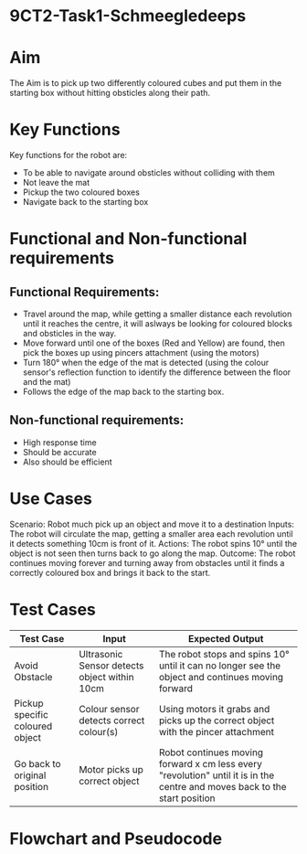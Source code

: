 # 9CT2-Task1-Schmeegledeeps

# Aim
The Aim is to pick up two differently coloured cubes and put them in the starting box without hitting obsticles along their path.

# Key Functions
Key functions for the robot are:
* To be able to navigate around obsticles without colliding with them
* Not leave the mat
* Pickup the two coloured boxes
* Navigate back to the starting box
# Functional and Non-functional requirements

## Functional Requirements:
* Travel around the map, while getting a smaller distance each revolution until it reaches the centre, it will aslways be looking for coloured blocks and obsticles in the way.
* Move forward until one of the boxes (Red and Yellow) are found, then pick the boxes up using pincers attachment (using the motors)
* Turn 180° when the edge of the mat is detected (using the colour sensor's reflection function to identify the difference between the floor and the mat)
* Follows the edge of the map back to the starting box.

## Non-functional requirements:
* High response time
* Should be accurate
* Also should be efficient


# Use Cases
Scenario: Robot much pick up an object and move it to a destination
Inputs: The robot will circulate the map, getting a smaller area each revolution until it detects something 10cm is front of it.
Actions: The robot spins 10° until the object is not seen then turns back to go along the map.
Outcome: The robot continues moving forever and turning away from obstacles until it finds a correctly coloured box and brings it back to the start.

# Test Cases
| Test Case | Input     | Expected Output   |
|---------- |---------- |----------------   |
|Avoid Obstacle|Ultrasonic Sensor detects object within 10cm|The robot stops and spins 10° until it can no longer see the object and continues moving forward|
|Pickup specific coloured object|Colour sensor detects correct colour(s)|Using motors it grabs and picks up the correct object with the pincer attachment|
|Go back to original position|Motor picks up correct object|Robot continues moving forward x cm less every "revolution" until it is in the centre and moves back to the start position|
  
# Flowchart and Pseudocode